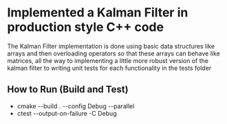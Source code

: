 # Implemented a Kalman Filter in production style C++ code
The Kalman Filter implementation is done using basic data structures like arrays and then overloading operators so that these arrays can behave like matrices, all the way to implementing a little more robust version of the kalman filter to writing unit tests for each functionality in the tests folder

## How to Run (Build and Test)
- cmake --build . --config Debug --parallel
- ctest --output-on-failure -C Debug 
